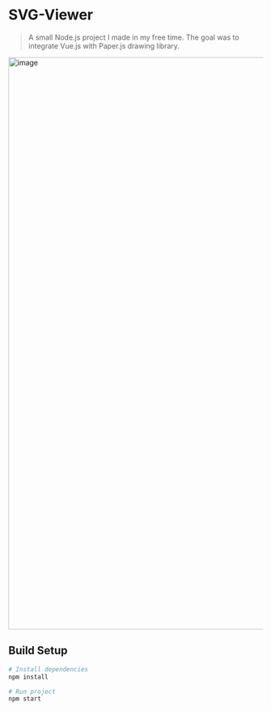 # SVG-Viewer

> A small Node.js project I made in my free time. The goal was to integrate Vue.js with Paper.js drawing library.

<img width="1132" alt="image" src="https://user-images.githubusercontent.com/34581569/50425483-6a5b2780-0877-11e9-9dc1-b3dbd834de73.png">

## Build Setup

``` bash
# Install dependencies
npm install

# Run project
npm start
```
